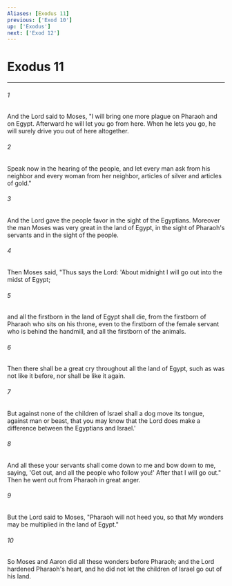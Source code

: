 ```yaml
---
Aliases: [Exodus 11]
previous: ['Exod 10']
up: ['Exodus']
next: ['Exod 12']
---
```

# Exodus 11

***


###### 1 
And the Lord said to Moses, "I will bring one more plague on Pharaoh and on Egypt. Afterward he will let you go from here. When he lets you go, he will surely drive you out of here altogether. 

###### 2 
Speak now in the hearing of the people, and let every man ask from his neighbor and every woman from her neighbor, articles of silver and articles of gold." 

###### 3 
And the Lord gave the people favor in the sight of the Egyptians. Moreover the man Moses was very great in the land of Egypt, in the sight of Pharaoh's servants and in the sight of the people. 

###### 4 
Then Moses said, "Thus says the Lord: 'About midnight I will go out into the midst of Egypt; 

###### 5 
and all the firstborn in the land of Egypt shall die, from the firstborn of Pharaoh who sits on his throne, even to the firstborn of the female servant who is behind the handmill, and all the firstborn of the animals. 

###### 6 
Then there shall be a great cry throughout all the land of Egypt, such as was not like it before, nor shall be like it again. 

###### 7 
But against none of the children of Israel shall a dog move its tongue, against man or beast, that you may know that the Lord does make a difference between the Egyptians and Israel.' 

###### 8 
And all these your servants shall come down to me and bow down to me, saying, 'Get out, and all the people who follow you!' After that I will go out." Then he went out from Pharaoh in great anger. 

###### 9 
But the Lord said to Moses, "Pharaoh will not heed you, so that My wonders may be multiplied in the land of Egypt." 

###### 10 
So Moses and Aaron did all these wonders before Pharaoh; and the Lord hardened Pharaoh's heart, and he did not let the children of Israel go out of his land.
